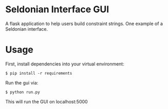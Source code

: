 # Seldonian Interface GUI

A flask application to help users build constraint strings. One example of a Seldonian interface. 

# Usage

First, install dependencies into your virtual environment:

```
$ pip install -r requirements
```

Run the gui via:

```
$ python run.py
```

This will run the GUI on localhost:5000